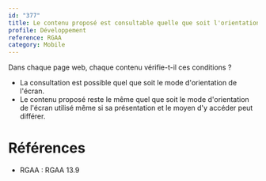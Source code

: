 ```yaml
---
id: "377"
title: Le contenu proposé est consultable quelle que soit l'orientation de l'écran (portait ou paysage)
profile: Développement
reference: RGAA
category: Mobile
---
```


Dans chaque page web, chaque contenu vérifie-t-il ces conditions ?
* La consultation est possible quel que soit le mode d'orientation de l'écran.
* Le contenu proposé reste le même quel que soit le mode d'orientation de l'écran utilisé même si sa présentation et le moyen d'y accéder peut différer.


# Références

*   RGAA : RGAA 13.9
